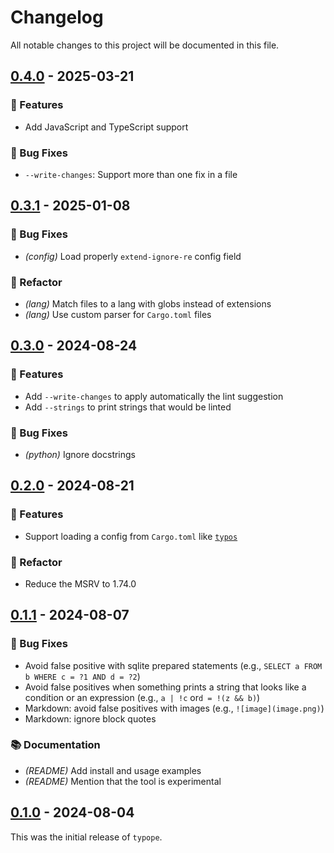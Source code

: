 # Changelog

All notable changes to this project will be documented in this file.

## [0.4.0] - 2025-03-21

### 🚀 Features

- Add JavaScript and TypeScript support

### 🐛 Bug Fixes

- `--write-changes`: Support more than one fix in a file

[0.4.0]: https://github.com/ronnychevalier/typope/compare/v0.3.1..v0.4.0

## [0.3.1] - 2025-01-08

### 🐛 Bug Fixes

- *(config)* Load properly `extend-ignore-re` config field

### 🚜 Refactor

- *(lang)* Match files to a lang with globs instead of extensions
- *(lang)* Use custom parser for `Cargo.toml` files

[0.3.1]: https://github.com/ronnychevalier/typope/compare/v0.3.0..v0.3.1

## [0.3.0] - 2024-08-24

### 🚀 Features

- Add `--write-changes` to apply automatically the lint suggestion
- Add `--strings` to print strings that would be linted

### 🐛 Bug Fixes

- *(python)* Ignore docstrings

[0.3.0]: https://github.com/ronnychevalier/typope/compare/v0.2.0..v0.3.0

## [0.2.0] - 2024-08-21

### 🚀 Features

- Support loading a config from `Cargo.toml` like [`typos`][typos]

### 🚜 Refactor

- Reduce the MSRV to 1.74.0

[0.2.0]: https://github.com/ronnychevalier/typope/compare/v0.1.1..v0.2.0

## [0.1.1] - 2024-08-07

### 🐛 Bug Fixes

- Avoid false positive with sqlite prepared statements (e.g., `SELECT a FROM b WHERE c = ?1 AND d = ?2`)
- Avoid false positives when something prints a string that looks like a condition or an expression (e.g., `a | !c` or`d = !(z && b)`)
- Markdown: avoid false positives with images (e.g., `![image](image.png)`)
- Markdown: ignore block quotes

### 📚 Documentation

- *(README)* Add install and usage examples
- *(README)* Mention that the tool is experimental

[0.1.1]: https://github.com/ronnychevalier/typope/compare/v0.1.0..v0.1.1

## [0.1.0] - 2024-08-04

This was the initial release of `typope`.

[0.1.0]: https://github.com/ronnychevalier/typope/releases/tag/v0.1.0

[typos]: https://github.com/crate-ci/typos
